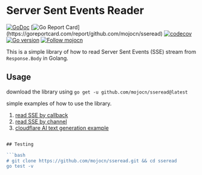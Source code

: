 # Server Sent Events Reader



[![GoDoc](https://pkg.go.dev/badge/github.com/mojocn/sseread?status.svg)](https://pkg.go.dev/github.com/mojocn/sseread?tab=doc)
[![Go Report Card](https://goreportcard.com/badge/github.com/mojocn/sseread?)](https://goreportcard.com/report/github.com/mojocn/sseread)
[![codecov](https://codecov.io/gh/mojocn/sseread/graph/badge.svg?token=3UC1L5K4LY)](https://codecov.io/gh/mojocn/sseread)
[![Go version](https://img.shields.io/github/go-mod/go-version/mojocn/sseread.svg)](https://github.com/mojocn/sseread)
[![Follow mojocn](https://img.shields.io/github/followers/mojocn?label=Follow&style=social)](https://github.com/mojocn)



This is a simple library of how to read Server Sent Events (SSE) stream from `Response.Body` in Golang.


## Usage
download the library using
`go get -u github.com/mojocn/sseread@latest`

simple examples of how to use the library.

1. [read SSE by callback](https://pkg.go.dev/github.com/mojocn/sseread#example-Read) 
2. [read SSE by channel](https://pkg.go.dev/github.com/mojocn/sseread#example-ReadCh)
3. [cloudflare AI text generation example](cloudflare_ai_test.go)

```go

## Testing

```bash
# git clone https://github.com/mojocn/sseread.git && cd sseread
go test -v
```






